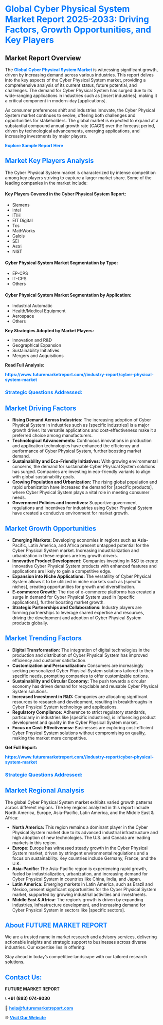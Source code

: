 <h1 style="color: #007BFF;">Global Cyber Physical System Market Report 2025-2033: Driving Factors, Growth Opportunities, and Key Players</h1>

<section id="overview">
<h2>Market Report Overview</h2>
<p>The <a href="https://www.futuremarketreport.com//industry-report/cyber-physical-system-market" style="color: #007BFF; text-decoration: none;"><strong>Global Cyber Physical System Market</strong></a> is witnessing significant growth, driven by increasing demand across various industries. This report delves into the key aspects of the Cyber Physical System market, providing a comprehensive analysis of its current status, future potential, and challenges. The demand for Cyber Physical System has surged due to its wide-ranging applications in industries such as [insert industries], making it a critical component in modern-day [applications].</p>
<p>As consumer preferences shift and industries innovate, the Cyber Physical System market continues to evolve, offering both challenges and opportunities for stakeholders. The global market is expected to expand at a substantial compound annual growth rate (CAGR) over the forecast period, driven by technological advancements, emerging applications, and increasing investments by major players.</p>
</section>

<section id="overview">
<p><a href="https://www.futuremarketreport.com//request-sample/reportId=54322" style="color: #007BFF; text-decoration: none;"><strong>Explore Sample Report Here</strong></a></p>
</section>

<section id="key-players">
<h2 style="color: #007BFF;">Market Key Players Analysis</h2>
<p>The Cyber Physical System market is characterized by intense competition among key players striving to capture a larger market share. Some of the leading companies in the market include:</p>
<h4>Key Players Covered in the Cyber Physical System Report:</h4>
<ul><li>Siemens</li><li>Intel</li><li>ITIH</li><li>EIT Digital</li><li>Tcs</li><li>MathWorks</li><li>Galois</li><li>SEI</li><li>Astri</li><li>NIST</li></ul>
<h4>Cyber Physical System Market Segmentation by Type:</h4>
<ul><li>EP-CPS</li><li>IT-CPS</li><li>Others</li></ul>

<h4>Cyber Physical System Market Segmentation by Application:</h4>
<ul><li>Industrial Automatic</li><li>Health/Medical Equipment</li><li>Aerospace</li><li>Others</li></ul>
<p><strong>Key Strategies Adopted by Market Players:</strong></p>
<ul>
<li>Innovation and R&D</li>
<li>Geographical Expansion</li>
<li>Sustainability Initiatives</li>
<li>Mergers and Acquisitions</li>
</ul>
</section>

<section>
<p><strong>Read Full Analysis: </strong></p><a href="https://www.futuremarketreport.com//industry-report/cyber-physical-system-market" style="color: #007BFF; text-decoration: none;"><strong>https://www.futuremarketreport.com//industry-report/cyber-physical-system-market</strong></a>
<h3 style="color: #007BFF;">Strategic Questions Addressed:</h3>
</section>

<section id="driving-factors">
<h2 style="color: #007BFF;">Market Driving Factors</h2>
<ul>
<li><strong>Rising Demand Across Industries:</strong> The increasing adoption of Cyber Physical System in industries such as [specific industries] is a major growth driver. Its versatile applications and cost-effectiveness make it a preferred choice among manufacturers.</li>
<li><strong>Technological Advancements:</strong> Continuous innovations in production and application technologies have enhanced the efficiency and performance of Cyber Physical System, further boosting market demand.</li>
<li><strong>Sustainability and Eco-Friendly Initiatives:</strong> With growing environmental concerns, the demand for sustainable Cyber Physical System solutions has surged. Companies are investing in eco-friendly variants to align with global sustainability goals.</li>
<li><strong>Growing Population and Urbanization:</strong> The rising global population and rapid urbanization have increased the demand for [specific products], where Cyber Physical System plays a vital role in meeting consumer needs.</li>
<li><strong>Government Policies and Incentives:</strong> Supportive government regulations and incentives for industries using Cyber Physical System have created a conducive environment for market growth.</li>
</ul>
</section>

<section id="growth-opportunities">
<h2 style="color: #007BFF;">Market Growth Opportunities</h2>
<ul>
<li><strong>Emerging Markets:</strong> Developing economies in regions such as Asia-Pacific, Latin America, and Africa present untapped potential for the Cyber Physical System market. Increasing industrialization and urbanization in these regions are key growth drivers.</li>
<li><strong>Innovative Product Development:</strong> Companies investing in R&D to create innovative Cyber Physical System products with enhanced features and applications are likely to gain a competitive edge.</li>
<li><strong>Expansion into Niche Applications:</strong> The versatility of Cyber Physical System allows it to be utilized in niche markets such as [specific niches], creating opportunities for growth and diversification.</li>
<li><strong>E-commerce Growth:</strong> The rise of e-commerce platforms has created a surge in demand for Cyber Physical System used in [specific applications], further boosting market growth.</li>
<li><strong>Strategic Partnerships and Collaborations:</strong> Industry players are forming partnerships to leverage shared expertise and resources, driving the development and adoption of Cyber Physical System products globally.</li>
</ul>
</section>

<section id="trending-factors">
<h2 style="color: #007BFF;">Market Trending Factors</h2>
<ul>
<li><strong>Digital Transformation:</strong> The integration of digital technologies in the production and distribution of Cyber Physical System has improved efficiency and customer satisfaction.</li>
<li><strong>Customization and Personalization:</strong> Consumers are increasingly seeking personalized Cyber Physical System solutions tailored to their specific needs, prompting companies to offer customizable options.</li>
<li><strong>Sustainability and Circular Economy:</strong> The push towards a circular economy has driven demand for recyclable and reusable Cyber Physical System solutions.</li>
<li><strong>Increased Investment in R&D:</strong> Companies are allocating significant resources to research and development, resulting in breakthroughs in Cyber Physical System technology and applications.</li>
<li><strong>Regulatory Compliance:</strong> Adherence to strict regulatory standards, particularly in industries like [specific industries], is influencing product development and quality in the Cyber Physical System market.</li>
<li><strong>Focus on Cost-Effectiveness:</strong> Businesses are exploring cost-efficient Cyber Physical System solutions without compromising on quality, making the market more competitive.</li>
</ul>
</section>

<section>
<p><strong>Get Full Report: </strong></p><a href="https://www.futuremarketreport.com//industry-report/cyber-physical-system-market" style="color: #007BFF; text-decoration: none;"><strong>https://www.futuremarketreport.com//industry-report/cyber-physical-system-market</strong></a>
<h3 style="color: #007BFF;">Strategic Questions Addressed:</h3>
</section>


<section id="regional-analysis">
<h2 style="color: #007BFF;">Market Regional Analysis</h2>
<p>The global Cyber Physical System market exhibits varied growth patterns across different regions. The key regions analyzed in this report include North America, Europe, Asia-Pacific, Latin America, and the Middle East & Africa:</p>
<ul>
<li><strong>North America:</strong> This region remains a dominant player in the Cyber Physical System market due to its advanced industrial infrastructure and high adoption of new technologies. The U.S. and Canada are leading markets in this region.</li>
<li><strong>Europe:</strong> Europe has witnessed steady growth in the Cyber Physical System market, driven by stringent environmental regulations and a focus on sustainability. Key countries include Germany, France, and the U.K.</li>
<li><strong>Asia-Pacific:</strong> The Asia-Pacific region is experiencing rapid growth, fueled by industrialization, urbanization, and increasing demand for Cyber Physical System in countries like China, India, and Japan.</li>
<li><strong>Latin America:</strong> Emerging markets in Latin America, such as Brazil and Mexico, present significant opportunities for the Cyber Physical System market, supported by growing industrial activities and investments.</li>
<li><strong>Middle East & Africa:</strong> The region’s growth is driven by expanding industries, infrastructure development, and increasing demand for Cyber Physical System in sectors like [specific sectors].</li>
</ul>
</section>

<footer>
<h2 style="color: #007BFF;">About FUTURE MARKET REPORT</h2>
<p>We are a trusted name in market research and advisory services, delivering actionable insights and strategic support to businesses across diverse industries. Our expertise lies in offering:</p>

<p>Stay ahead in today’s competitive landscape with our tailored research solutions.</p>

<h2 style="color: #007BFF;">Contact Us:</h2>
<p><strong>FUTURE MARKET REPORT</strong></p>
<p>📞 <strong>+91 (883) 074-8030</strong></p>
<p>📧 <strong><a href="mailto:help@futuremarketreport.com" style="color: #007BFF;">help@futuremarketreport.com</a></strong></p>
<p>🌐 <strong><a href="https://www.futuremarketreport.com/" style="color: #007BFF;">Visit Our Website</a></strong></p>
</footer>